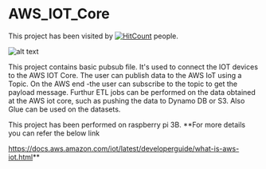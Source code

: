 # AWS_IOT_Core

This project has been visited by [![HitCount](http://hits.dwyl.io/kin-kins/AWS_IOT_Core.svg)](http://hits.dwyl.io/kin-kins/AWS_IOT_Core) people.

 

![alt text](https://github.com/kin-kins/AWS_IOT_Core/blob/master/thunderball-overview.png "Architechture")



This project contains basic pubsub file. It's used to connect the IOT devices to the AWS IOT Core. The user can publish data to the AWS IoT using a Topic. On the AWS end -the user can subscribe to the topic to get the payload message. Furthur ETL jobs can be performed on the data obtained at the AWS iot core, such as pushing the data to Dynamo DB or S3. Also Glue can be used on the datasets.

This project has been performed on raspberry pi 3B.
**For more details you can refer the below link

https://docs.aws.amazon.com/iot/latest/developerguide/what-is-aws-iot.html**
